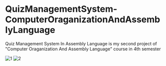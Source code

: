 # QuizManagementSystem-ComputerOraganizationAndAssemblyLanguage
Quiz Management System In Assembly Language is my second project of "Computer Oraganization And Assembly Language" course in 4th semester

![1](https://user-images.githubusercontent.com/113015136/201158835-9e02099c-63ae-4c18-b8a2-29eb18adb628.png)
![2](https://user-images.githubusercontent.com/113015136/201158846-66bbd39a-2749-44f5-a977-d65c8a565999.png)
